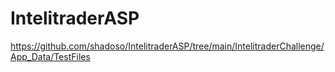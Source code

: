 # IntelitraderASP


https://github.com/shadoso/IntelitraderASP/tree/main/IntelitraderChallenge/App_Data/TestFiles
